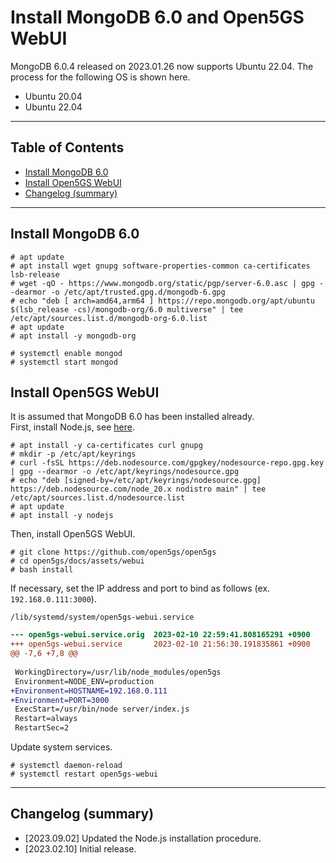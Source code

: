 # Install MongoDB 6.0 and Open5GS WebUI
MongoDB 6.0.4 released on 2023.01.26 now supports Ubuntu 22.04.
The process for the following OS is shown here.

- Ubuntu 20.04
- Ubuntu 22.04

---

<a id="toc"></a>

## Table of Contents

- [Install MongoDB 6.0](#install_mongodb)
- [Install Open5GS WebUI](#install_webui)
- [Changelog (summary)](#changelog)

---
<a id="install_mongodb"></a>

## Install MongoDB 6.0

```
# apt update
# apt install wget gnupg software-properties-common ca-certificates lsb-release
# wget -qO - https://www.mongodb.org/static/pgp/server-6.0.asc | gpg --dearmor -o /etc/apt/trusted.gpg.d/mongodb-6.gpg
# echo "deb [ arch=amd64,arm64 ] https://repo.mongodb.org/apt/ubuntu $(lsb_release -cs)/mongodb-org/6.0 multiverse" | tee /etc/apt/sources.list.d/mongodb-org-6.0.list
# apt update
# apt install -y mongodb-org
```
```
# systemctl enable mongod
# systemctl start mongod
```

<a id="install_webui"></a>

## Install Open5GS WebUI

It is assumed that MongoDB 6.0 has been installed already.  
First, install Node.js, see [here](https://github.com/nodesource/distributions).
```
# apt install -y ca-certificates curl gnupg
# mkdir -p /etc/apt/keyrings
# curl -fsSL https://deb.nodesource.com/gpgkey/nodesource-repo.gpg.key | gpg --dearmor -o /etc/apt/keyrings/nodesource.gpg
# echo "deb [signed-by=/etc/apt/keyrings/nodesource.gpg] https://deb.nodesource.com/node_20.x nodistro main" | tee /etc/apt/sources.list.d/nodesource.list
# apt update
# apt install -y nodejs
```
Then, install Open5GS WebUI.
```
# git clone https://github.com/open5gs/open5gs
# cd open5gs/docs/assets/webui
# bash install
```
If necessary, set the IP address and port to bind as follows (ex. `192.168.0.111:3000`).

`/lib/systemd/system/open5gs-webui.service`
```diff
--- open5gs-webui.service.orig  2023-02-10 22:59:41.808165291 +0900
+++ open5gs-webui.service       2023-02-10 21:56:30.191835861 +0900
@@ -7,6 +7,8 @@
 
 WorkingDirectory=/usr/lib/node_modules/open5gs
 Environment=NODE_ENV=production
+Environment=HOSTNAME=192.168.0.111
+Environment=PORT=3000
 ExecStart=/usr/bin/node server/index.js
 Restart=always
 RestartSec=2
```
Update system services.
```
# systemctl daemon-reload
# systemctl restart open5gs-webui
```
---
<a id="changelog"></a>

## Changelog (summary)

- [2023.09.02] Updated the Node.js installation procedure.
- [2023.02.10] Initial release.
